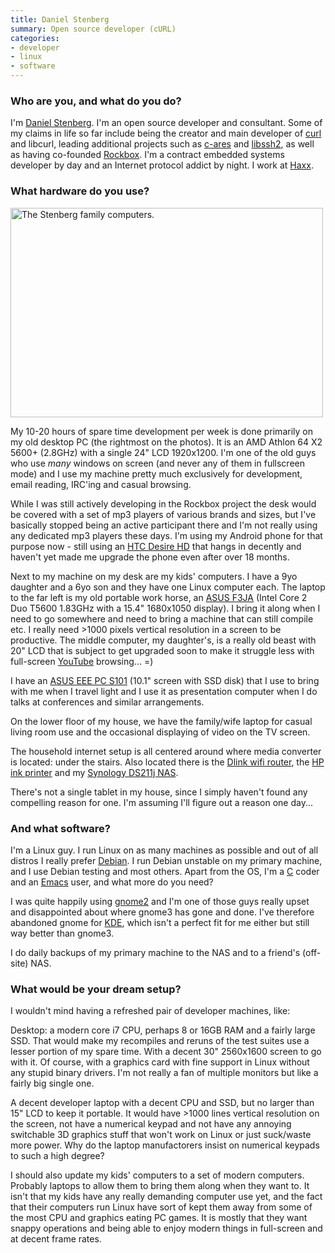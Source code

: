 ```yaml
---
title: Daniel Stenberg
summary: Open source developer (cURL)
categories:
- developer
- linux
- software
---
```


### Who are you, and what do you do?

I'm [Daniel Stenberg](http://daniel.haxx.se/ "Daniel's website."). I'm an open source developer and consultant. Some of my claims in life so far include being the creator and main developer of [curl][] and libcurl, leading additional projects such as [c-ares][] and [libssh2][], as well as having co-founded [Rockbox][]. I'm a contract embedded systems developer by day and an Internet protocol addict by night. I work at [Haxx](http://www.haxx.se/).

### What hardware do you use?

<img src="/images/interviews/daniel.stenberg/computers.jpg" width="500" height="335" alt="The Stenberg family computers." class="detail">

My 10-20 hours of spare time development per week is done primarily on my old desktop PC (the rightmost on the photos). It is an AMD Athlon 64 X2 5600+ (2.8GHz) with a single 24" LCD 1920x1200. I'm one of the old guys who use *many* windows on screen (and never any of them in fullscreen mode) and I use my machine pretty much exclusively for development, email reading, IRC'ing and casual browsing.

While I was still actively developing in the Rockbox project the desk would be covered with a set of mp3 players of various brands and sizes, but I've basically stopped being an active participant there and I'm not really using any dedicated mp3 players these days. I'm using my Android phone for that purpose now - still using an [HTC Desire HD][desire-hd] that hangs in decently and haven't yet made me upgrade the phone even after over 18 months.

Next to my machine on my desk are my kids' computers. I have a 9yo daughter and a 6yo son and they have one Linux computer each. The laptop to the far left is my old portable work horse, an [ASUS F3JA][f3ja] (Intel Core 2 Duo T5600 1.83GHz with a 15.4" 1680x1050 display). I bring it along when I need to go somewhere and need to bring a machine that can still compile etc. I really need >1000 pixels vertical resolution in a screen to be productive. The middle computer, my daughter's, is a really old beast with 20" LCD that is subject to get upgraded soon to make it struggle less with full-screen [YouTube][] browsing... =)

I have an [ASUS EEE PC S101][eee-pc-s101] (10.1" screen with SSD disk) that I use to bring with me when I travel light and I use it as presentation computer when I do talks at conferences and similar arrangements.

On the lower floor of my house, we have the family/wife laptop for casual living room use and the occasional displaying of video on the TV screen.

The household internet setup is all centered around where media converter is located: under the stairs. Also located there is the [Dlink wifi router](http://daniel.haxx.se/blog/2011/09/14/network-hardware-deaths/ "Daniel's post on network hardware death."), the [HP ink printer](http://daniel.haxx.se/blog/2011/01/20/back-in-the-printing-game/ "Daniel's post on buying a printer.") and my [Synology DS211j NAS](http://daniel.haxx.se/blog/2011/01/19/nased-and-raid1ed/ "Daniel's post on his NAS server.").

There's not a single tablet in my house, since I simply haven't found any compelling reason for one. I'm assuming I'll figure out a reason one day...

### And what software?

I'm a Linux guy. I run Linux on as many machines as possible and out of all distros I really prefer [Debian][]. I run Debian unstable on my primary machine, and I use Debian testing and most others. Apart from the OS, I'm a [C][] coder and an [Emacs][] user, and what more do you need?

I was quite happily using [gnome2][gnome] and I'm one of those guys really upset and disappointed about where gnome3 has gone and done. I've therefore abandoned gnome for [KDE][], which isn't a perfect fit for me either but still way better than gnome3.

I do daily backups of my primary machine to the NAS and to a friend's (off-site) NAS.

### What would be your dream setup?

I wouldn't mind having a refreshed pair of developer machines, like:

Desktop: a modern core i7 CPU, perhaps 8 or 16GB RAM and a fairly large SSD. That would make my recompiles and reruns of the test suites use a lesser portion of my spare time. With a decent 30" 2560x1600 screen to go with it. Of course, with a graphics card with fine support in Linux without any stupid binary drivers. I'm not really a fan of multiple monitors but like a fairly big single one.

A decent developer laptop with a decent CPU and SSD, but no larger than 15" LCD to keep it portable. It would have >1000 lines vertical resolution on the screen, not have a numerical keypad and not have any annoying switchable 3D graphics stuff that won't work on Linux or just suck/waste more power. Why do the laptop manufactorers insist on numerical keypads to such a high degree?

I should also update my kids' computers to a set of modern computers. Probably laptops to allow them to bring them along when they want to. It isn't that my kids have any really demanding computer use yet, and the fact that their computers run Linux have sort of kept them away from some of the most CPU and graphics eating PC games. It is mostly that they want snappy operations and being able to enjoy modern things in full-screen and at decent frame rates.

[f3ja]: https://www.asus.com/Notebooks_Ultrabooks/F3Ja/ "A 15.4 inch PC laptop."
[desire-hd]: https://en.wikipedia.org/wiki/HTC_Desire_HD "A 4.3 inch Android smartphone."
[eee-pc-s101]: https://www.asus.com/Notebooks_Ultrabooks/Eee_PC_S101/ "A 10.2 inch PC laptop."
[rockbox]: https://www.rockbox.org/ "Replacement firmware for music players."
[gnome]: https://www.gnome.org/ "A desktop system for *nix operating systems."
[curl]: https://curl.haxx.se/ "A command-line tool for transferring data from URLs."
[c-ares]: https://c-ares.haxx.se/ "A DNS library."
[c]: https://en.wikipedia.org/wiki/C_(programming_language) "A compiled programming language."
[debian]: https://www.debian.org/ "A Linux distribution."
[emacs]: http://www.gnu.org/software/emacs/ "A free open-source text editor."
[kde]: https://www.kde.org/ "A graphical environment for *nix operating systems."
[libssh2]: https://www.libssh2.org/ "An SSH2 library."
[youtube]: https://www.youtube.com/ "A web site for watching 80's TV commercials and bad mashups."

